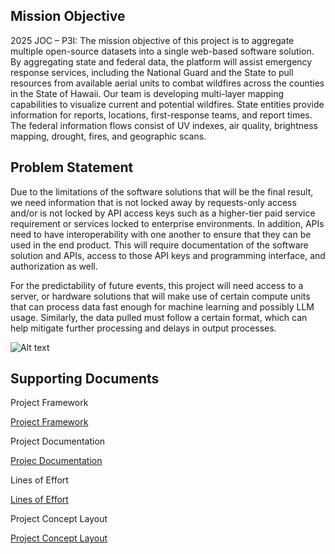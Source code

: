 ## **Mission Objective**

2025 JOC – P3I: The mission objective of this project is to aggregate multiple open-source datasets into a single web-based software solution. By aggregating state and federal data, the platform will assist emergency response services, including the National Guard and the State to pull resources from available aerial units to combat wildfires across the counties in the State of Hawaii. Our team is developing multi-layer mapping capabilities to visualize current and potential wildfires. State entities provide information for reports, locations, first-response teams, and report times. The federal information flows consist of UV indexes, air quality, brightness mapping, drought, fires, and geographic scans.

## **Problem Statement**

Due to the limitations of the software solutions that will be the final result, we need information that is not locked away by requests-only access and/or is not locked by API access keys such as a higher-tier paid service requirement or services locked to enterprise environments. In addition, APIs need to have interoperability with one another to ensure that they can be used in the end product. This will require documentation of the software solution and APIs, access to those API keys and programming interface, and authorization as well. 

For the predictability of future events, this project will need access to a server, or hardware solutions that will make use of certain compute units that can process data fast enough for machine learning and possibly LLM usage. Similarly, the data pulled must follow a certain format, which can help mitigate further processing and delays in output processes.

![Alt text](https://github.com/hingfirewatch/P3I-HING/blob/main/docs/concept/Backup-Template%20Layout%20Overlay4.png)

## **Supporting Documents**
Project Framework

[Project Framework](https://github.com/hingfirewatch/P3I-HING/blob/main/docs/Project%20Framework.md)

Project Documentation

[Projec Documentation](https://github.com/hingfirewatch/P3I-HING/blob/main/docs/Project%20Documentation.md)

Lines of Effort

[Lines of Effort](https://github.com/hingfirewatch/P3I-HING/blob/main/docs/Lines%20of%20Effort.md)

Project Concept Layout

[Project Concept Layout](https://github.com/hingfirewatch/P3I-HING/tree/main/docs/concept)
